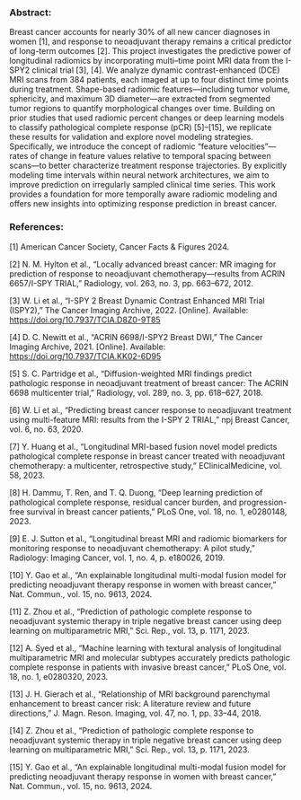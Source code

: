 ### Abstract:
Breast cancer accounts for nearly 30% of all new cancer diagnoses in women [1], and response to neoadjuvant therapy remains a critical predictor of long-term outcomes [2]. This project investigates the predictive power of longitudinal radiomics by incorporating multi–time point MRI data from the I-SPY2 clinical trial [3], [4]. We analyze dynamic contrast-enhanced (DCE) MRI scans from 384 patients, each imaged at up to four distinct time points during treatment. Shape-based radiomic features—including tumor volume, sphericity, and maximum 3D diameter—are extracted from segmented tumor regions to quantify morphological changes over time. Building on prior studies that used radiomic percent changes or deep learning models to classify pathological complete response (pCR) [5]–[15], we replicate these results for validation and explore novel modeling strategies. Specifically, we introduce the concept of radiomic “feature velocities”—rates of change in feature values relative to temporal spacing between scans—to better characterize treatment response trajectories. By explicitly modeling time intervals within neural network architectures, we aim to improve prediction on irregularly sampled clinical time series. This work provides a foundation for more temporally aware radiomic modeling and offers new insights into optimizing response prediction in breast cancer.

### References:

[1] American Cancer Society, Cancer Facts & Figures 2024.

[2] N. M. Hylton et al., “Locally advanced breast cancer: MR imaging for prediction of response to neoadjuvant chemotherapy—results from ACRIN 6657/I-SPY TRIAL,” Radiology, vol. 263, no. 3, pp. 663–672, 2012.

[3] W. Li et al., “I-SPY 2 Breast Dynamic Contrast Enhanced MRI Trial (ISPY2),” The Cancer Imaging Archive, 2022. [Online]. Available: https://doi.org/10.7937/TCIA.D8Z0-9T85

[4] D. C. Newitt et al., “ACRIN 6698/I-SPY2 Breast DWI,” The Cancer Imaging Archive, 2021. [Online]. Available: https://doi.org/10.7937/TCIA.KK02-6D95

[5] S. C. Partridge et al., “Diffusion-weighted MRI findings predict pathologic response in neoadjuvant treatment of breast cancer: The ACRIN 6698 multicenter trial,” Radiology, vol. 289, no. 3, pp. 618–627, 2018.

[6] W. Li et al., “Predicting breast cancer response to neoadjuvant treatment using multi-feature MRI: results from the I-SPY 2 TRIAL,” npj Breast Cancer, vol. 6, no. 63, 2020.

[7] Y. Huang et al., “Longitudinal MRI-based fusion novel model predicts pathological complete response in breast cancer treated with neoadjuvant chemotherapy: a multicenter, retrospective study,” EClinicalMedicine, vol. 58, 2023.

[8] H. Dammu, T. Ren, and T. Q. Duong, “Deep learning prediction of pathological complete response, residual cancer burden, and progression-free survival in breast cancer patients,” PLoS One, vol. 18, no. 1, e0280148, 2023.

[9] E. J. Sutton et al., “Longitudinal breast MRI and radiomic biomarkers for monitoring response to neoadjuvant chemotherapy: A pilot study,” Radiology: Imaging Cancer, vol. 1, no. 4, p. e180026, 2019.

[10] Y. Gao et al., “An explainable longitudinal multi-modal fusion model for predicting neoadjuvant therapy response in women with breast cancer,” Nat. Commun., vol. 15, no. 9613, 2024.

[11] Z. Zhou et al., “Prediction of pathologic complete response to neoadjuvant systemic therapy in triple negative breast cancer using deep learning on multiparametric MRI,” Sci. Rep., vol. 13, p. 1171, 2023.

[12] A. Syed et al., “Machine learning with textural analysis of longitudinal multiparametric MRI and molecular subtypes accurately predicts pathologic complete response in patients with invasive breast cancer,” PLoS One, vol. 18, no. 1, e0280320, 2023.

[13] J. H. Gierach et al., “Relationship of MRI background parenchymal enhancement to breast cancer risk: A literature review and future directions,” J. Magn. Reson. Imaging, vol. 47, no. 1, pp. 33–44, 2018.

[14] Z. Zhou et al., “Prediction of pathologic complete response to neoadjuvant systemic therapy in triple negative breast cancer using deep learning on multiparametric MRI,” Sci. Rep., vol. 13, p. 1171, 2023.

[15] Y. Gao et al., “An explainable longitudinal multi-modal fusion model for predicting neoadjuvant therapy response in women with breast cancer,” Nat. Commun., vol. 15, no. 9613, 2024.

